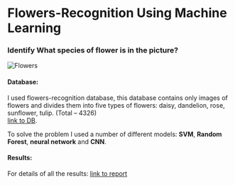 # Flowers-Recognition Using Machine Learning

### Identify What species of flower is in the picture?

![Flowers](https://storage.googleapis.com/tfds-data/visualization/fig/tf_flowers-3.0.1.png)

#### Database:
I used flowers-recognition database, this database contains only images of flowers and divides them into five types of flowers: daisy, dandelion, rose, sunflower, tulip. (Total – 4326)
<br>
[link to DB](https://www.kaggle.com/alxmamaev/flowers-recognition).

To solve the problem I used a number of different models: **SVM**, **Random Forest**, **neural network** and **CNN**.

#### Results:
For details of all the results: 
[link to report](report.pdf)
